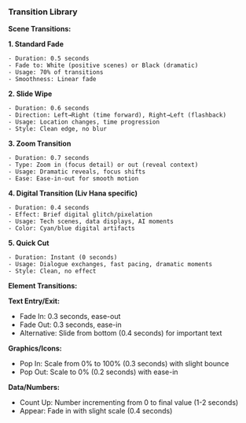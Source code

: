 ### Transition Library

**Scene Transitions:**

**1. Standard Fade**
```
- Duration: 0.5 seconds
- Fade to: White (positive scenes) or Black (dramatic)
- Usage: 70% of transitions
- Smoothness: Linear fade
```

**2. Slide Wipe**
```
- Duration: 0.6 seconds
- Direction: Left→Right (time forward), Right→Left (flashback)
- Usage: Location changes, time progression
- Style: Clean edge, no blur
```

**3. Zoom Transition**
```
- Duration: 0.7 seconds
- Type: Zoom in (focus detail) or out (reveal context)
- Usage: Dramatic reveals, focus shifts
- Ease: Ease-in-out for smooth motion
```

**4. Digital Transition (Liv Hana specific)**
```
- Duration: 0.4 seconds
- Effect: Brief digital glitch/pixelation
- Usage: Tech scenes, data displays, AI moments
- Color: Cyan/blue digital artifacts
```

**5. Quick Cut**
```
- Duration: Instant (0 seconds)
- Usage: Dialogue exchanges, fast pacing, dramatic moments
- Style: Clean, no effect
```

**Element Transitions:**

**Text Entry/Exit:**
- Fade In: 0.3 seconds, ease-out
- Fade Out: 0.3 seconds, ease-in
- Alternative: Slide from bottom (0.4 seconds) for important text

**Graphics/Icons:**
- Pop In: Scale from 0% to 100% (0.3 seconds) with slight bounce
- Pop Out: Scale to 0% (0.2 seconds) with ease-in

**Data/Numbers:**
- Count Up: Number incrementing from 0 to final value (1-2 seconds)
- Appear: Fade in with slight scale (0.4 seconds)
